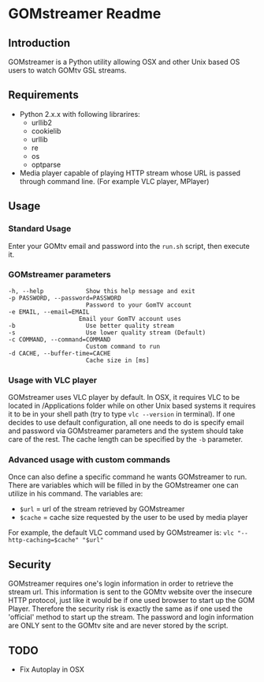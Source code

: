 GOMstreamer Readme
=================

Introduction
------------
GOMstreamer is a Python utility allowing OSX and other Unix based OS users to watch GOMtv GSL streams.

Requirements
------------
- Python 2.x.x
  with following librarires:
  - urllib2
  - cookielib
  - urllib
  - re
  - os
  - optparse
- Media player capable of playing HTTP stream whose URL is passed through command line. (For example VLC player, MPlayer)

Usage
-----

### Standard Usage ###
Enter your GOMtv email and password into the `run.sh` script, then execute it.

### GOMstreamer parameters ###
    -h, --help            Show this help message and exit
    -p PASSWORD, --password=PASSWORD
                          Password to your GomTV account
    -e EMAIL, --email=EMAIL
                        Email your GomTV account uses
    -b                    Use better quality stream
    -s                    Use lower quality stream (Default)
    -c COMMAND, --command=COMMAND
                          Custom command to run
    -d CACHE, --buffer-time=CACHE
                          Cache size in [ms]

### Usage with VLC player ###
GOMstreamer uses VLC player by default. In OSX, it requires VLC to be located in /Applications folder while on other Unix based systems it requires it to be in your shell path (try to type `vlc --version` in terminal). If one decides to use default configuration, all one needs to do is specify email and password via GOMstreamer parameters and the system should take care of the rest. The cache length can be specified by the `-b` parameter.

### Advanced usage with custom commands ###
Once can also define a specific command he wants GOMstreamer to run. There are variables which will be filled in by the GOMstreamer one can utilize in his command. The variables are:

- `$url` = url of the stream retrieved by GOMstreamer
- `$cache` = cache size requested by the user to be used by media player

For example, the default VLC command used by GOMstreamer is:
`vlc "--http-caching=$cache" "$url"`  

Security
--------
GOMstreamer requires one's login information in order to retrieve the stream url. This information is sent to the GOMtv website over the insecure HTTP protocol, just like it would be if one used browser to start up the GOM Player. Therefore the security risk is exactly the same as if one used the 'official' method to start up the stream. The password and login information are ONLY sent to the GOMtv site and are never stored by the script.

TODO
----
- Fix Autoplay in OSX
